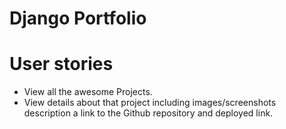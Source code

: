 # Django Portfolio

# User stories

- View all the awesome Projects.
- View details about that project including images/screenshots description a link to the Github repository and deployed link.

